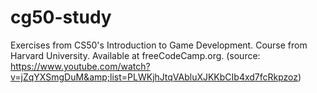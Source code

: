 # cg50-study
Exercises from CS50's Introduction to Game Development. Course from Harvard University. Available at freeCodeCamp.org. (source: https://www.youtube.com/watch?v=jZqYXSmgDuM&amp;list=PLWKjhJtqVAbluXJKKbCIb4xd7fcRkpzoz)

